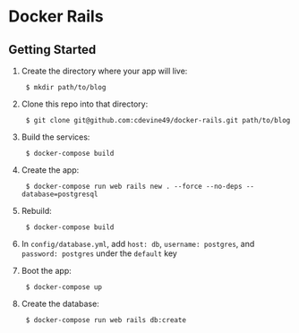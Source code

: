 # Docker Rails

## Getting Started

1. Create the directory where your app will live:

		$ mkdir path/to/blog
2. Clone this repo into that directory:

		$ git clone git@github.com:cdevine49/docker-rails.git path/to/blog
3. Build the services:

		$ docker-compose build
4. Create the app:

		$ docker-compose run web rails new . --force --no-deps --database=postgresql
5. Rebuild:

		$ docker-compose build
6. In `config/database.yml`, add `host: db`, `username: postgres`, and `password: postgres` under the `default` key
7. Boot the app:

		$ docker-compose up
8. Create the database:

		$ docker-compose run web rails db:create
